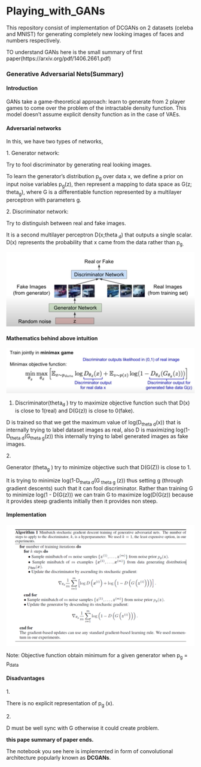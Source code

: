 # Playing_with_GANs
<p>This repository consist of implementation of DCGANs on 2 datasets (celeba and MNIST) for generating completely new looking images of faces and numbers respectively.</p>
<p> TO understand GANs here is the small summary of first paper(https://arxiv.org/pdf/1406.2661.pdf)</p>
<h3> Generative Adversarial Nets(Summary) </h3>
<h4> Introduction</h4>
<p> GANs take a game-theoretical approach: learn to generate from 2 player games to come over the problem of the intractable density function.
This model doesn’t assume explicit density function as in the case of VAEs.</p>
<h4> Adversarial networks </h4>
<p> In this, we have two types of networks,</p>
1. Generator network:<br>
<p>Try to fool discriminator by generating real looking images.</p>
<p>To learn the generator’s distribution p<sub>g</sub> over data x, we define a prior on input noise variables p<sub>g</sub>(z), then represent a mapping to data space as G(z; theta<sub>g</sub>), where G is a differentiable function represented by a multilayer perceptron with parameters g.</p>
2. Discriminator network: <br>
<p>Try to distinguish between real and fake images.</p>
<p>It is a second multilayer perceptron D(x;theta<sub> d</sub>) that outputs a single scalar. D(x) represents the probability that x came from the data rather than p<sub>g.</sub></p>

![alt text](https://github.com/dhruvgrover1251/Playing_with_GANs/blob/master/GANs.PNG)

<h4>Mathematics behind above intuition</h4>

![alt text](https://github.com/dhruvgrover1251/Playing_with_GANs/blob/master/GANs%202.PNG)
1. <p> Discriminator(theta<sub>d</sub> ) try to maximize objective function such that D(x) is close to 1(real) and D(G(z)) is close to 0(fake).</p>
<p>D is trained so that we get the maximum value of log(D<sub>theta d</sub>(x)) that is internally trying to label dataset images as real, also D is maximizing log(1-D<sub>theta d</sub>(G<sub>theta g</sub>(z)) this internally trying to label generated images as fake images. </p>
2. <p>Generator (theta<sub>g</sub> ) try to minimize objective such that D(G(Z)) is close to 1.</p>
<P>It is trying to minimize log(1-D<sub>theta d</sub>(G<sub> theta g </sub>(z)) thus setting g (through gradient descents) such that it can fool discriminator.
Rather than training G to minimize log(1 - D(G(z))) we can train G to maximize log(D(G(z)) because it provides steep gradients initially then it provides non steep.</p>
<h4>Implementation</h4>

![alt text](https://github.com/dhruvgrover1251/Playing_with_GANs/blob/master/GANs%203.PNG)
<p>Note: Objective function obtain minimum for a given generator when p<sub>g</sub> = p<sub>data</sub></p>

<h4>Disadvantages</h4>
1.<p>There is no explicit representation of p<sub>g</sub> (x).</p>
2.<p>D must be well sync with G otherwise it could create problem.</p>
<p><b>this pape summary of paper ends.</b></p>
<p>The notebook you see here is implemented in form of convolutional architecture popularly known as <b>DCGANs</b>.

